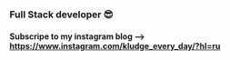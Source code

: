 ### Full Stack developer 😎

#### Subscripe to my instagram blog --> https://www.instagram.com/kludge_every_day/?hl=ru
